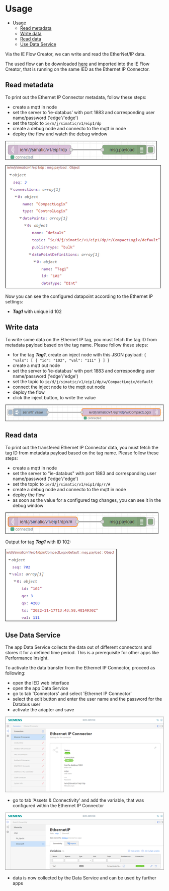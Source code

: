 # Usage

- [Usage](#usage)
  - [Read metadata](#read-metadata)
  - [Write data](#write-data)
  - [Read data](#read-data)
  - [Use Data Service](#use-data-service)
  
Via the IE Flow Creator, we can write and read the EtherNet/IP data.

The used flow can be downloaded [here](/src/flow.json) and imported into the IE Flow Creator, that is running on the same IED as the Ethernet IP Connector.

## Read metadata

To print out the Ethernet IP Connector metadata, follow these steps:

- create a mqtt in node
- set the server to 'ie-databus' with port 1883 and corresponding user name/password ('edge'/'edge')
- set the topic to `ie/m/j/simatic/v1/eip1/dp`
- create a debug node and connecto to the mqtt in node
- deploy the flow and watch the debug window

![metadata_flow](/docs/graphics/Metadata_Flow.png)

![metadata](/docs/graphics/Metadata.png)

Now you can see the configured datapoint according to the Ethernet IP settings:

- ***Tag1*** with unique id 102

## Write data

To write some data on the Ethernet IP tag, you must fetch the tag ID from metadata payload based on the tag name. Please follow these steps:

- for the tag ***Tag1***, create an inject node with this JSON payload: `{ "vals": [ { "id": "102", "val": "111" } ] }`
- create a mqtt out node
- set the server to 'ie-databus' with port 1883 and corresponding user name/password ('edge'/'edge')
- set the topic to `ie/d/j/simatic/v1/eip1/dp/w/CompactLogix/default`
- connect the inject node to the mqtt out node
- deploy the flow
- click the inject button, to write the value

![write_data_flow](/docs/graphics/Write_Data_Flow.png)

## Read data

To print out the transfered Ethernet IP Connector data, you must fetch the tag ID from metadata payload based on the tag name. Please follow these steps:

- create a mqtt in node
- set the server to "ie-databus" with port 1883 and corresponding user name/password ('edge'/'edge')
- set the topic to `ie/d/j/simatic/v1/eip1/dp/r/#`
- create a debug node and connecto to the mqtt in node
- deploy the flow
- as soon as the value for a configured tag changes, you can see it in the debug window

![read_data_flow](/docs/graphics/Read_Data_Flow.png)

Output for tag ***Tag1*** with ID 102:

![read_int](/docs/graphics/Read_Int.png)

## Use Data Service

The app Data Service collects the data out of different connectors and stores it for a defined time period. This is a prerequisite for other apps like Performance Insight.

To activate the data transfer from the Ethernet IP Connector, proceed as following:

- open the IED web interface
- open the app Data Service
- go to tab 'Connectors' and select 'Ethernet IP Connector'
- select the edit button and enter the user name and the password for the Databus user
- activate the adapter and save

![DataServiceAdapter](/docs/graphics/DataService_Adapter.png)

- go to tab 'Assets & Connectivity' and add the variable, that was configured within the Ethernet IP Connector

![DataServiceAdapter](/docs/graphics/DataService_Add.png)

- data is now collected by the Data Service and can be used by further apps
